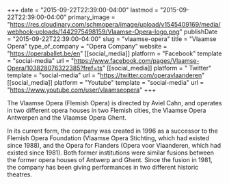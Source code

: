 +++
date = "2015-09-22T22:39:00-04:00"
lastmod = "2015-09-22T22:39:00-04:00"
primary_image = "https://res.cloudinary.com/schmopera/image/upload/v1545409169/media/webhook-uploads/1442975498159/Vlaamse-Opera-logo.png"
publishDate = "2015-09-22T22:39:00-04:00"
slug = "vlaamse-opera"
title = "Vlaamse Opera"
type_of_company = "Opera Company"
website = "https://operaballet.be/en"
[[social_media]]
platform = "Facebook"
template = "social-media"
url = "https://www.facebook.com/pages/Vlaamse-Opera/103828076322385?fref=ts"
[[social_media]]
platform = " Twitter"
template = "social-media"
url = "https://twitter.com/operavlaanderen"
[[social_media]]
platform = "Youtube"
template = "social-media"
url = "https://www.youtube.com/user/vlaamseopera"
+++

The Vlaamse Opera (Flemish Opera) is directed by Aviel Cahn, and operates in two different opera houses in two Flemish cities, the Vlaamse Opera Antwerpen and the Vlaamse Opera Ghent. 

In its current form, the company was created in 1996 as a successor to the Flemish Opera Foundation (Vlaamse Opera Stichting, which had existed since 1988), and the Opera for Flanders (Opera voor Vlaanderen, which had existed since 1981). Both former institutions were similar fusions between the former opera houses of Antwerp and Ghent. Since the fusion in 1981, the company has been giving performances in two different historic theatres.
